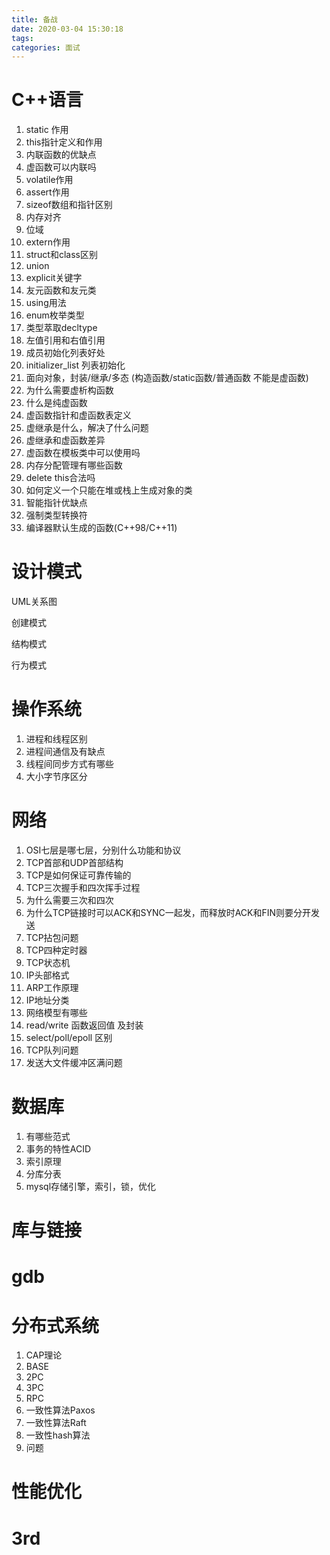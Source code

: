 ```yaml
---
title: 备战
date: 2020-03-04 15:30:18
tags:
categories: 面试
---
```




# C++语言

1. static 作用
2. this指针定义和作用
3. 内联函数的优缺点
4. 虚函数可以内联吗
5. volatile作用
6. assert作用
7. sizeof数组和指针区别
8. 内存对齐
9. 位域
10. extern作用
11. struct和class区别
12. union
13. explicit关键字
14. 友元函数和友元类
15. using用法
16. enum枚举类型
17. 类型萃取decltype
18. 左值引用和右值引用
19. 成员初始化列表好处
20. initializer_list 列表初始化
21. 面向对象，封装/继承/多态 (构造函数/static函数/普通函数 不能是虚函数)
22. 为什么需要虚析构函数
23. 什么是纯虚函数
24. 虚函数指针和虚函数表定义
25. 虚继承是什么，解决了什么问题
26. 虚继承和虚函数差异
27. 虚函数在模板类中可以使用吗
28. 内存分配管理有哪些函数
29. delete this合法吗
30. 如何定义一个只能在堆或栈上生成对象的类
31. 智能指针优缺点
32. 强制类型转换符
33. 编译器默认生成的函数(C++98/C++11)

# 设计模式

UML关系图

创建模式

结构模式

行为模式

# 操作系统

1. 进程和线程区别
2. 进程间通信及有缺点
3. 线程间同步方式有哪些
4. 大小字节序区分

# 网络

1. OSI七层是哪七层，分别什么功能和协议
2. TCP首部和UDP首部结构
3. TCP是如何保证可靠传输的
4. TCP三次握手和四次挥手过程
5. 为什么需要三次和四次
6. 为什么TCP链接时可以ACK和SYNC一起发，而释放时ACK和FIN则要分开发送
7. TCP拈包问题
8. TCP四种定时器
9. TCP状态机
10. IP头部格式
11. ARP工作原理
12. IP地址分类
13. 网络模型有哪些
14. read/write 函数返回值 及封装
15. select/poll/epoll 区别
16. TCP队列问题
17. 发送大文件缓冲区满问题

# 数据库

1. 有哪些范式
2. 事务的特性ACID
3. 索引原理
4. 分库分表
5. mysql存储引擎，索引，锁，优化

# 库与链接



# gdb



# 分布式系统

1. CAP理论
2. BASE
3. 2PC
4. 3PC
5. RPC
6. 一致性算法Paxos
7. 一致性算法Raft
8. 一致性hash算法
9. 问题



# 性能优化





# 3rd